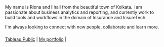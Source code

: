 <p align="left">My name is Riona and I hail from the beautiful town of Kolkata. I am passionate about business analytics and reporting, and currently work to build tools and workflows in the domain of Insurance and InsureTech.</p>

I'm always looking to connect with new people, collaborate and learn more. 

###
[Tableau Public](https://public.tableau.com/app/profile/riona.chakrabarti)   |   [My portfolio](https://riona-chakrabarti--portfolio.super.site/) |
